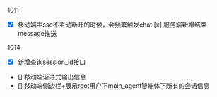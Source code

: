 1011
- [x] 移动端中sse不主动断开的时候，会频繁触发chat
  [x] 服务端新增结束message推送
  
1014
- [x] 新增查询session_id接口 
- [] 移动端渐进式输出信息
- [] 移动端侧边栏+展示root用户下main_agent智能体下所有的会话信息
